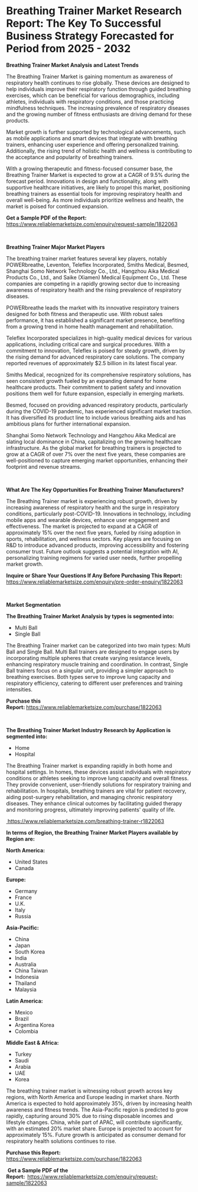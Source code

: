 <p><h1>Breathing Trainer Market Research Report: The Key To Successful Business Strategy Forecasted for Period from 2025 - 2032</h1></p><p><strong>Breathing Trainer Market Analysis and Latest Trends</strong></p>
<p><p>The Breathing Trainer Market is gaining momentum as awareness of respiratory health continues to rise globally. These devices are designed to help individuals improve their respiratory function through guided breathing exercises, which can be beneficial for various demographics, including athletes, individuals with respiratory conditions, and those practicing mindfulness techniques. The increasing prevalence of respiratory diseases and the growing number of fitness enthusiasts are driving demand for these products. </p><p>Market growth is further supported by technological advancements, such as mobile applications and smart devices that integrate with breathing trainers, enhancing user experience and offering personalized training. Additionally, the rising trend of holistic health and wellness is contributing to the acceptance and popularity of breathing trainers. </p><p>With a growing therapeutic and fitness-focused consumer base, the Breathing Trainer Market is expected to grow at a CAGR of 9.5% during the forecast period. Innovations in design and functionality, along with supportive healthcare initiatives, are likely to propel this market, positioning breathing trainers as essential tools for improving respiratory health and overall well-being. As more individuals prioritize wellness and health, the market is poised for continued expansion.</p></p>
<p><strong>Get a Sample PDF of the Report:&nbsp;</strong> <a href="https://www.reliablemarketsize.com/enquiry/request-sample/1822063?utm_campaign=1943&utm_medium=2&utm_source=Github&utm_content=ia&utm_term=13042025&utm_id=breathing-trainer">https://www.reliablemarketsize.com/enquiry/request-sample/1822063</a></p>
<p>&nbsp;</p>
<p><strong>Breathing Trainer Major Market Players</strong></p>
<p><p>The breathing trainer market features several key players, notably POWERbreathe, Leventon, Teleflex Incorporated, Smiths Medical, Besmed, Shanghai Somo Network Technology Co., Ltd., Hangzhou Aika Medical Products Co., Ltd., and Saike (Xiamen) Medical Equipment Co., Ltd. These companies are competing in a rapidly growing sector due to increasing awareness of respiratory health and the rising prevalence of respiratory diseases.</p><p>POWERbreathe leads the market with its innovative respiratory trainers designed for both fitness and therapeutic use. With robust sales performance, it has established a significant market presence, benefiting from a growing trend in home health management and rehabilitation.</p><p>Teleflex Incorporated specializes in high-quality medical devices for various applications, including critical care and surgical procedures. With a commitment to innovation, Teleflex is poised for steady growth, driven by the rising demand for advanced respiratory care solutions. The company reported revenues of approximately $2.5 billion in its latest fiscal year.</p><p>Smiths Medical, recognized for its comprehensive respiratory solutions, has seen consistent growth fueled by an expanding demand for home healthcare products. Their commitment to patient safety and innovation positions them well for future expansion, especially in emerging markets.</p><p>Besmed, focused on providing advanced respiratory products, particularly during the COVID-19 pandemic, has experienced significant market traction. It has diversified its product line to include various breathing aids and has ambitious plans for further international expansion.</p><p>Shanghai Somo Network Technology and Hangzhou Aika Medical are slating local dominance in China, capitalizing on the growing healthcare infrastructure. As the global market for breathing trainers is projected to grow at a CAGR of over 7% over the next five years, these companies are well-positioned to capture emerging market opportunities, enhancing their footprint and revenue streams.</p></p>
<p>&nbsp;</p>
<p><strong>What Are The Key Opportunities For Breathing Trainer Manufacturers?</strong></p>
<p><p>The Breathing Trainer market is experiencing robust growth, driven by increasing awareness of respiratory health and the surge in respiratory conditions, particularly post-COVID-19. Innovations in technology, including mobile apps and wearable devices, enhance user engagement and effectiveness. The market is projected to expand at a CAGR of approximately 15% over the next five years, fueled by rising adoption in sports, rehabilitation, and wellness sectors. Key players are focusing on R&D to introduce advanced products, improving accessibility and fostering consumer trust. Future outlook suggests a potential integration with AI, personalizing training regimens for varied user needs, further propelling market growth.</p></p>
<p><strong>Inquire or Share Your Questions If Any Before Purchasing This Report:</strong> <a href="https://www.reliablemarketsize.com/enquiry/pre-order-enquiry/1822063?utm_campaign=1943&utm_medium=2&utm_source=Github&utm_content=ia&utm_term=13042025&utm_id=breathing-trainer">https://www.reliablemarketsize.com/enquiry/pre-order-enquiry/1822063</a></p>
<p>&nbsp;</p>
<p><strong>Market Segmentation</strong></p>
<p><strong>The Breathing Trainer Market Analysis by types is segmented into:</strong></p>
<p><ul><li>Multi Ball</li><li>Single Ball</li></ul></p>
<p><p>The Breathing Trainer market can be categorized into two main types: Multi Ball and Single Ball. Multi Ball trainers are designed to engage users by incorporating multiple spheres that create varying resistance levels, enhancing respiratory muscle training and coordination. In contrast, Single Ball trainers focus on a singular unit, providing a simpler approach to breathing exercises. Both types serve to improve lung capacity and respiratory efficiency, catering to different user preferences and training intensities.</p></p>
<p><strong>Purchase this Report:&nbsp;</strong><a href="https://www.reliablemarketsize.com/purchase/1822063?utm_campaign=1943&utm_medium=2&utm_source=Github&utm_content=ia&utm_term=13042025&utm_id=breathing-trainer">https://www.reliablemarketsize.com/purchase/1822063</a></p>
<p>&nbsp;</p>
<p><strong>The Breathing Trainer Market Industry Research by Application is segmented into:</strong></p>
<p><ul><li>Home</li><li>Hospital</li></ul></p>
<p><p>The Breathing Trainer market is expanding rapidly in both home and hospital settings. In homes, these devices assist individuals with respiratory conditions or athletes seeking to improve lung capacity and overall fitness. They provide convenient, user-friendly solutions for respiratory training and rehabilitation. In hospitals, breathing trainers are vital for patient recovery, aiding post-surgery rehabilitation, and managing chronic respiratory diseases. They enhance clinical outcomes by facilitating guided therapy and monitoring progress, ultimately improving patients' quality of life.</p></p>
<p><a href="https://www.reliablemarketsize.com/breathing-trainer-r1822063?utm_campaign=1943&utm_medium=2&utm_source=Github&utm_content=ia&utm_term=13042025&utm_id=breathing-trainer">&nbsp;https://www.reliablemarketsize.com/breathing-trainer-r1822063</a></p>
<p><strong>In terms of Region, the Breathing Trainer Market Players available by Region are:</strong></p>
<p>
    <p> <strong> North America: </strong>
        <ul>
            <li>United States</li>
            <li>Canada</li>
        </ul>
        </p> 
    <p> <strong> Europe: </strong>
        <ul>
            <li>Germany</li>
            <li>France</li>
            <li>U.K.</li>
            <li>Italy</li>
            <li>Russia</li>
        </ul>
        </p> 
    <p> <strong> Asia-Pacific: </strong>
        <ul>
            <li>China</li>
            <li>Japan</li>
            <li>South Korea</li>
            <li>India</li>
            <li>Australia</li>
            <li>China Taiwan</li>
            <li>Indonesia</li>
            <li>Thailand</li>
            <li>Malaysia</li>
        </ul>
        </p> 
    <p> <strong> Latin America: </strong>
        <ul>
            <li>Mexico</li>
            <li>Brazil</li>
            <li>Argentina Korea</li>
            <li>Colombia</li>
        </ul>
        </p> 
    <p> <strong> Middle East & Africa: </strong>
        <ul>
            <li>Turkey</li>
            <li>Saudi</li>
            <li>Arabia</li>
            <li>UAE</li>
            <li>Korea</li>
        </ul>
    </p>
    </p>
<p><p>The breathing trainer market is witnessing robust growth across key regions, with North America and Europe leading in market share. North America is expected to hold approximately 35%, driven by increasing health awareness and fitness trends. The Asia-Pacific region is predicted to grow rapidly, capturing around 30% due to rising disposable incomes and lifestyle changes. China, while part of APAC, will contribute significantly, with an estimated 20% market share. Europe is projected to account for approximately 15%. Future growth is anticipated as consumer demand for respiratory health solutions continues to rise.</p></p>
<p><strong>Purchase this Report: </strong><a href="https://www.reliablemarketsize.com/purchase/1822063?utm_campaign=1943&utm_medium=2&utm_source=Github&utm_content=ia&utm_term=13042025&utm_id=breathing-trainer">https://www.reliablemarketsize.com/purchase/1822063</a></p>
<p>&nbsp;<strong>Get a Sample PDF of the Report:&nbsp;&nbsp;</strong><a href="https://www.reliablemarketsize.com/enquiry/request-sample/1822063?utm_campaign=1943&utm_medium=2&utm_source=Github&utm_content=ia&utm_term=13042025&utm_id=breathing-trainer">https://www.reliablemarketsize.com/enquiry/request-sample/1822063</a></p>
<p><strong></strong></p>
<p><p></p><p></p><p></p></p>